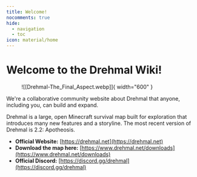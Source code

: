 ```yaml
---
title: Welcome!
nocomments: true
hide:
  - navigation
  - toc
icon: material/home
---
```


# Welcome to the Drehmal Wiki!

<figure markdown>
  ![[Drehmal-The_Final_Aspect.webp]]{ width="600" }
</figure>


We're a collaborative community website about Drehmal that anyone, including you, can build and expand.

Drehmal is a large, open Minecraft survival map built for exploration that introduces many new features and a storyline. The most recent version of Drehmal is 2.2: Apotheosis.

* **Official Website:** [https://drehmal.net](https://drehmal.net)
* **Download the map here:** [https://www.drehmal.net/downloads](https://www.drehmal.net/downloads)
* **Official Discord:** [https://discord.gg/drehmal](https://discord.gg/drehmal)

<!-- ## Important Articles
Check out these articles to find your way around Drehmal and this wiki!

todo: re-add once you know what to put here -->
